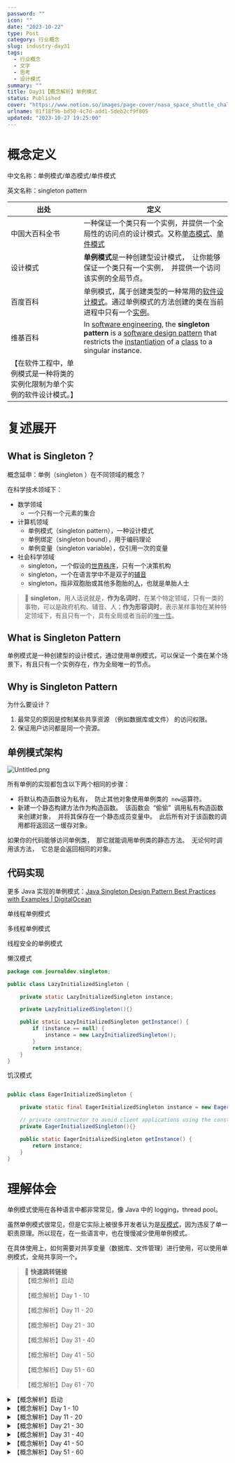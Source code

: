 ```yaml
---
password: ""
icon: ""
date: "2023-10-22"
type: Post
category: 行业概念
slug: industry-day31
tags:
  - 行业概念
  - 文字
  - 思考
  - 设计模式
summary: ""
title: Day31【概念解析】单例模式
status: Published
cover: "https://www.notion.so/images/page-cover/nasa_space_shuttle_challenger.jpg"
urlname: 81f18f9b-bd50-4c7d-add1-5deb2cf9f805
updated: "2023-10-27 19:25:00"
---
```


# 概念定义

中文名称：单例模式/单态模式/单件模式

英文名称：singleton pattern

| 出处                                                                       | 定义                                                                                                                                                                                                                                                                                                                                                                                                   |
| -------------------------------------------------------------------------- | ------------------------------------------------------------------------------------------------------------------------------------------------------------------------------------------------------------------------------------------------------------------------------------------------------------------------------------------------------------------------------------------------------ |
| 中国大百科全书                                                             | 一种保证一个类只有一个实例，并提供一个全局性的访问点的设计模式。又称<u>单态模式</u>、<u>单件模式</u>                                                                                                                                                                                                                                                                                                   |
| 设计模式                                                                   | **单例模式**是一种创建型设计模式，  让你能够保证一个类只有一个实例，  并提供一个访问该实例的全局节点。                                                                                                                                                                                                                                                                                                 |
| 百度百科                                                                   | 单例模式，属于创建类型的一种常用的[软件设计模式](https://baike.baidu.com/item/%E8%BD%AF%E4%BB%B6%E8%AE%BE%E8%AE%A1%E6%A8%A1%E5%BC%8F/2117635?fromModule=lemma_inlink)。通过单例模式的方法创建的类在当前进程中只有一个[实例](https://baike.baidu.com/item/%E5%AE%9E%E4%BE%8B/3794138?fromModule=lemma_inlink)。                                                                                         |
| 维基百科                                                                   | In [software engineering](https://en.wikipedia.org/wiki/Software_engineering), the **singleton pattern** is a [software design pattern](https://en.wikipedia.org/wiki/Software_design_pattern) that restricts the [instantiation](<https://en.wikipedia.org/wiki/Instantiation_(computer_science)>) of a [class](<https://en.wikipedia.org/wiki/Class_(computer_programming)>) to a singular instance. |
| 【在软件工程中，单例模式是一种将类的实例化限制为单个实例的软件设计模式。】 |

# 复述展开

## What is Singleton？

概念延申：单例（singleton ）在不同领域的概念？

在科学技术领域下：

- 数学领域
  - 一个只有一个元素的集合
- 计算机领域
  - 单例模式（singleton pattern），一种设计模式
  - 单例绑定（singleton bound），用于编码理论
  - 单例变量（singleton variable），仅引用一次的变量
- 社会科学领域
  - singleton，一个假设的<u>世界秩序</u>，只有一个决策机构
  - singleton，一个在语言学中不是双子的<u>辅音</u>
  - singleton，指非双胞胎或其他多胞胎的<u>人</u>，也就是单胎人士

> 📌 **singleton**，用人话说就是，**作为名词时**，在某个特定领域，只有一类的事物，可以是政府机构、辅音、人；**作为形容词时**，表示某样事物在某种特定领域下，有且只有一个，具有全局或者当前的<u>唯一性</u>。

## What is Singleton Pattern

单例模式是一种创建型的设计模式，通过使用单例模式，可以保证一个类在某个场景下，有且只有一个实例存在，作为全局唯一的节点。

## Why is Singleton Pattern

为什么要设计？

1. 最常见的原因是控制某些共享资源 （例如数据库或文件） 的访问权限。
2. 保证用户访问都是同一个资源。

## 单例模式架构

![Untitled.png](https://prod-files-secure.s3.us-west-2.amazonaws.com/dea38628-64dc-40fd-8d17-2efa87e3d554/5b4edbb1-8ed2-48b9-9fe2-73c31b717689/Untitled.png?X-Amz-Algorithm=AWS4-HMAC-SHA256&X-Amz-Content-Sha256=UNSIGNED-PAYLOAD&X-Amz-Credential=AKIAT73L2G45HZZMZUHI%2F20231121%2Fus-west-2%2Fs3%2Faws4_request&X-Amz-Date=20231121T120502Z&X-Amz-Expires=3600&X-Amz-Signature=d8e2d6c3da25d5eece178c4d6c0005819c2386452d6753ae7e9492d69402b25e&X-Amz-SignedHeaders=host&x-id=GetObject)

所有单例的实现都包含以下两个相同的步骤：

- 将默认构造函数设为私有，  防止其他对象使用单例类的  `new`运算符。
- 新建一个静态构建方法作为构造函数。  该函数会  “偷偷”  调用私有构造函数来创建对象，  并将其保存在一个静态成员变量中。  此后所有对于该函数的调用都将返回这一缓存对象。

如果你的代码能够访问单例类，  那它就能调用单例类的静态方法。  无论何时调用该方法，  它总是会返回相同的对象。

## 代码实现

更多 Java 实现的单例模式：[Java Singleton Design Pattern Best Practices with Examples | DigitalOcean](https://www.digitalocean.com/community/tutorials/java-singleton-design-pattern-best-practices-examples)

单线程单例模式

多线程单例模式

线程安全的单例模式

懒汉模式

```java
package com.journaldev.singleton;

public class LazyInitializedSingleton {

    private static LazyInitializedSingleton instance;

    private LazyInitializedSingleton(){}

    public static LazyInitializedSingleton getInstance() {
        if (instance == null) {
            instance = new LazyInitializedSingleton();
        }
        return instance;
    }
}
```

饥汉模式

```java

public class EagerInitializedSingleton {

    private static final EagerInitializedSingleton instance = new EagerInitializedSingleton();

    // private constructor to avoid client applications using the constructor
    private EagerInitializedSingleton(){}

    public static EagerInitializedSingleton getInstance() {
        return instance;
    }
}
```

# 理解体会

单例模式使用在各种语言中都非常常见，像 Java 中的 logging，thread pool。

虽然单例模式很常见，但是它实际上被很多开发者认为是<u>反模式</u>，因为违反了单一职责原理。所以现在，在一些语言中，也在慢慢减少使用单例模式。

在具体使用上，如何需要对共享变量（数据库、文件管理）进行使用，可以使用单例模式，全局共享同一个。

> 📌 **快速跳转链接**  
> 【概念解析】启动
>
> 【概念解析】Day 1 - 10
>
> 【概念解析】Day 11 - 20
>
> 【概念解析】Day 21 - 30
>
> 【概念解析】Day 31 - 40
>
> 【概念解析】Day 41 - 50
>
> 【概念解析】Day 51 - 60
>
> 【概念解析】Day 61 - 70

<details>
<summary>【概念解析】启动</summary>

[bookmark](https://kuangyichen.com/article/industry)

[bookmark](https://kuangyichen.com/article/start-industry-100-words)

</details>

<details>
<summary>【概念解析】Day 1 - 10</summary>

[bookmark](https://kuangyichen.com/article/industry-day1)

[bookmark](https://kuangyichen.com/article/industry-day2)

[bookmark](https://kuangyichen.com/article/industry-day3)

[bookmark](https://kuangyichen.com/article/industry-day4)

[bookmark](https://kuangyichen.com/article/industry-day5)

[bookmark](https://kuangyichen.com/article/industry-day6)

[bookmark](https://kuangyichen.com/article/industry-day7)

[bookmark](https://kuangyichen.com/article/industry-day8)

[bookmark](https://kuangyichen.com/article/industry-day9)

[bookmark](https://kuangyichen.com/article/industry-day10)

</details>

<details>
<summary>【概念解析】Day 11 - 20</summary>

[bookmark](https://kuangyichen.com/article/industry-day11)

[bookmark](https://kuangyichen.com/article/industry-day12)

[bookmark](https://kuangyichen.com/article/industry-day13)

[bookmark](https://kuangyichen.com/article/industry-day14)

[bookmark](https://kuangyichen.com/article/industry-day15)

[bookmark](https://kuangyichen.com/article/industry-day16)

[bookmark](https://kuangyichen.com/article/industry-day17)

[bookmark](https://kuangyichen.com/article/industry-day18)

[bookmark](https://kuangyichen.com/article/industry-day19)

[bookmark](https://kuangyichen.com/article/industry-day20)

</details>

<details>
<summary>【概念解析】Day 21 - 30</summary>

[bookmark](https://kuangyichen.com/article/industry-day21)

[bookmark](https://kuangyichen.com/article/industry-day22)

[bookmark](https://kuangyichen.com/article/industry-day23)

[bookmark](https://kuangyichen.com/article/industry-day24)

[bookmark](https://kuangyichen.com/article/industry-day25)

[bookmark](https://kuangyichen.com/article/industry-day26)

[bookmark](https://kuangyichen.com/article/industry-day27)

[bookmark](https://kuangyichen.com/article/industry-day28)

[bookmark](https://kuangyichen.com/article/industry-day29)

[bookmark](https://kuangyichen.com/article/industry-day30)

</details>

<details>
<summary>【概念解析】Day 31 - 40</summary>

[bookmark](https://kuangyichen.com/article/industry-day31)

[bookmark](https://kuangyichen.com/article/industry-day32)

[bookmark](https://kuangyichen.com/article/industry-day33)

[bookmark](https://kuangyichen.com/article/industry-day34)

[bookmark](https://kuangyichen.com/article/industry-day35)

[bookmark](https://kuangyichen.com/article/industry-day36)

[bookmark](https://kuangyichen.com/article/industry-day37)

[bookmark](https://kuangyichen.com/article/industry-day38)

[bookmark](https://kuangyichen.com/article/industry-day39)

[bookmark](https://kuangyichen.com/article/industry-day40)

</details>

<details>
<summary>【概念解析】Day 41 - 50</summary>

[bookmark](https://kuangyichen.com/article/industry-day41)

[bookmark](https://kuangyichen.com/article/industry-day42)

[bookmark](https://kuangyichen.com/article/industry-day43)

[bookmark](https://kuangyichen.com/article/industry-day44)

[bookmark](https://kuangyichen.com/article/industry-day45)

[bookmark](https://kuangyichen.com/article/industry-day46)

[bookmark](https://kuangyichen.com/article/industry-day47)

[bookmark](https://kuangyichen.com/article/industry-day48)

[bookmark](https://kuangyichen.com/article/industry-day49)

[bookmark](https://kuangyichen.com/article/industry-day50)

</details>

<details>
<summary>【概念解析】Day 51 - 60</summary>

[bookmark](https://kuangyichen.com/article/industry-day51)

[bookmark](https://kuangyichen.com/article/industry-day52)

[bookmark](https://kuangyichen.com/article/industry-day53)

[bookmark](https://kuangyichen.com/article/industry-day54)

[bookmark](https://kuangyichen.com/article/industry-day55)

[bookmark](https://kuangyichen.com/article/industry-day56)

[bookmark](https://kuangyichen.com/article/industry-day57)

[bookmark](https://kuangyichen.com/article/industry-day58)

[bookmark](https://kuangyichen.com/article/industry-day59)

</details>
